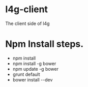 l4g-client
==========

The client side of l4g

Npm Install steps.
=========

* npm install
* npm install -g bower
* npm update -g bower
* grunt default
* bower install --dev
